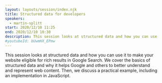 ```yaml
---
layout: layouts/session/index.njk
title: Structured data for developers
speakers:
  - martin-splitt
start: 2020/12/10 11:25
end: 2020/12/10 10:30
description: This session looks at structured data and how you can use it to make your website eligible for rich results in Google Search.
#youtubeId: bUwmHX_EPmw
---
```


This session looks at structured data and how you can use it to make your website eligible for rich results in Google Search.
We cover the basics of structured data and why it helps Google and others to better understand and represent web content. Then, we discuss a practical example, including an implementation in JavaScript.
